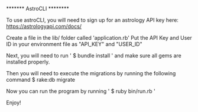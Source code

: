 ******* AstroCLI ********

To use astroCLI, you will need to sign up for an astrology API key here:
https://astrologyapi.com/docs/

Create a file in the lib/ folder called 'application.rb'
Put the API Key and User ID in your environment file as "API_KEY" and "USER_ID"

Next, you will need to run ' $ bundle install ' and make sure all gems are installed properly.

Then you will need to execute the migrations by running the following command
$ rake:db migrate

Now you can run the program by running ' $ ruby bin/run.rb '

Enjoy!
